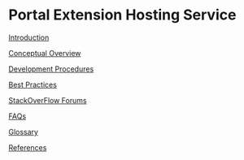 
# Portal Extension Hosting Service

<a name="portalfxExtensionsDebugging"></a>
<!-- link to this document is [portalfx-extensions-debugging.md]()
-->

<!--  required Intro section has moved to  the overview document for this topic. -->

[Introduction](portalfx-extensions-debugging-intro.md)

<!--  required section -->
[Conceptual Overview](portalfx-extensions-debugging-overview.md)

[Development Procedures](portalfx-extensions-debugging-procedures.md)

[Best Practices](portalfx-extensions-debugging-bestPractices.md)

[StackOverFlow Forums](portalfx-extensions-stackoverflow.md)

[FAQs](portalfx-extensions-faq-debugging.md)

[Glossary](portalfx-extensions-debugging-glossary.md)

[References](portalfx-extensions-debugging-references.md)